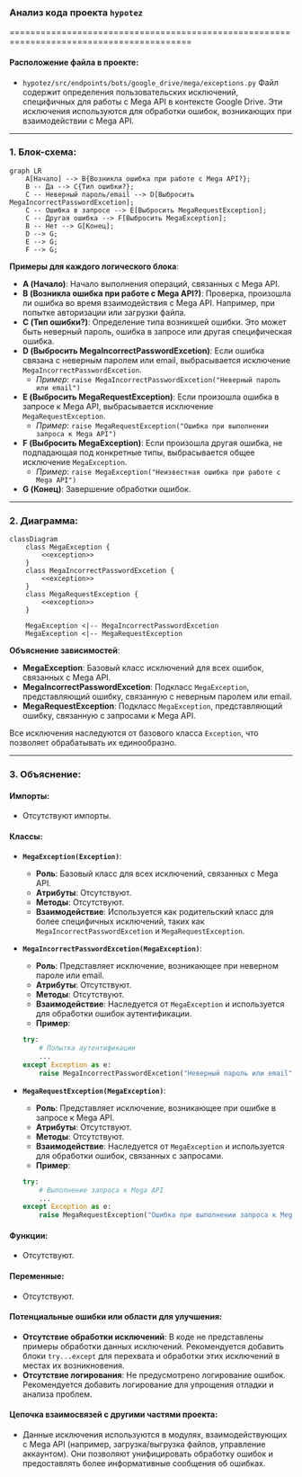 ### **Анализ кода проекта `hypotez`**

=========================================================================================

#### **Расположение файла в проекте**:
- `hypotez/src/endpoints/bots/google_drive/mega/exceptions.py`
Файл содержит определения пользовательских исключений, специфичных для работы с Mega API в контексте Google Drive. Эти исключения используются для обработки ошибок, возникающих при взаимодействии с Mega API.

---

### **1. Блок-схема**:

```mermaid
graph LR
    A[Начало] --> B{Возникла ошибка при работе с Mega API?};
    B -- Да --> C{Тип ошибки?};
    C -- Неверный пароль/email --> D[Выбросить MegaIncorrectPasswordExcetion];
    C -- Ошибка в запросе --> E[Выбросить MegaRequestException];
    C -- Другая ошибка --> F[Выбросить MegaException];
    B -- Нет --> G[Конец];
    D --> G;
    E --> G;
    F --> G;
```

**Примеры для каждого логического блока**:

- **A (Начало)**: Начало выполнения операций, связанных с Mega API.
- **B (Возникла ошибка при работе с Mega API?)**: Проверка, произошла ли ошибка во время взаимодействия с Mega API. Например, при попытке авторизации или загрузки файла.
- **C (Тип ошибки?)**: Определение типа возникшей ошибки. Это может быть неверный пароль, ошибка в запросе или другая специфическая ошибка.
- **D (Выбросить MegaIncorrectPasswordExcetion)**: Если ошибка связана с неверным паролем или email, выбрасывается исключение `MegaIncorrectPasswordExcetion`.
    - *Пример*: `raise MegaIncorrectPasswordExcetion("Неверный пароль или email")`
- **E (Выбросить MegaRequestException)**: Если произошла ошибка в запросе к Mega API, выбрасывается исключение `MegaRequestException`.
    - *Пример*: `raise MegaRequestException("Ошибка при выполнении запроса к Mega API")`
- **F (Выбросить MegaException)**: Если произошла другая ошибка, не подпадающая под конкретные типы, выбрасывается общее исключение `MegaException`.
    - *Пример*: `raise MegaException("Неизвестная ошибка при работе с Mega API")`
- **G (Конец)**: Завершение обработки ошибок.

---

### **2. Диаграмма**:

```mermaid
classDiagram
    class MegaException {
        <<exception>>
    }
    class MegaIncorrectPasswordExcetion {
        <<exception>>
    }
    class MegaRequestException {
        <<exception>>
    }

    MegaException <|-- MegaIncorrectPasswordExcetion
    MegaException <|-- MegaRequestException
```

**Объяснение зависимостей**:

- **MegaException**: Базовый класс исключений для всех ошибок, связанных с Mega API.
- **MegaIncorrectPasswordExcetion**: Подкласс `MegaException`, представляющий ошибку, связанную с неверным паролем или email.
- **MegaRequestException**: Подкласс `MegaException`, представляющий ошибку, связанную с запросами к Mega API.

Все исключения наследуются от базового класса `Exception`, что позволяет обрабатывать их единообразно.

---

### **3. Объяснение**:

#### **Импорты**:
- Отсутствуют импорты.

#### **Классы**:
- **`MegaException(Exception)`**:
    - **Роль**: Базовый класс для всех исключений, связанных с Mega API.
    - **Атрибуты**: Отсутствуют.
    - **Методы**: Отсутствуют.
    - **Взаимодействие**: Используется как родительский класс для более специфичных исключений, таких как `MegaIncorrectPasswordExcetion` и `MegaRequestException`.

- **`MegaIncorrectPasswordExcetion(MegaException)`**:
    - **Роль**: Представляет исключение, возникающее при неверном пароле или email.
    - **Атрибуты**: Отсутствуют.
    - **Методы**: Отсутствуют.
    - **Взаимодействие**: Наследуется от `MegaException` и используется для обработки ошибок аутентификации.
    - **Пример**:
    ```python
    try:
        # Попытка аутентификации
        ...
    except Exception as e:
        raise MegaIncorrectPasswordExcetion("Неверный пароль или email") from e
    ```

- **`MegaRequestException(MegaException)`**:
    - **Роль**: Представляет исключение, возникающее при ошибке в запросе к Mega API.
    - **Атрибуты**: Отсутствуют.
    - **Методы**: Отсутствуют.
    - **Взаимодействие**: Наследуется от `MegaException` и используется для обработки ошибок, связанных с запросами.
    - **Пример**:
    ```python
    try:
        # Выполнение запроса к Mega API
        ...
    except Exception as e:
        raise MegaRequestException("Ошибка при выполнении запроса к Mega API") from e
    ```

#### **Функции**:
- Отсутствуют.

#### **Переменные**:
- Отсутствуют.

#### **Потенциальные ошибки или области для улучшения**:
- **Отсутствие обработки исключений**: В коде не представлены примеры обработки данных исключений. Рекомендуется добавить блоки `try...except` для перехвата и обработки этих исключений в местах их возникновения.
- **Отсутствие логирования**: Не предусмотрено логирование ошибок. Рекомендуется добавить логирование для упрощения отладки и анализа проблем.

#### **Цепочка взаимосвязей с другими частями проекта**:
- Данные исключения используются в модулях, взаимодействующих с Mega API (например, загрузка/выгрузка файлов, управление аккаунтом). Они позволяют унифицировать обработку ошибок и предоставлять более информативные сообщения об ошибках.